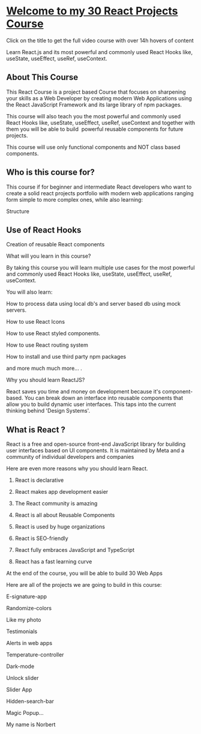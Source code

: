# [Welcome to my 30 React Projects Course](https://www.udemy.com/course/30-react-projects-learn-react-js-by-building-30-web-apps/?referralCode=2100BCA344FCFF986E85)

Click on the title to get the full video course with over 14h hovers of content

Learn React.js  and its most powerful and commonly used React Hooks like, useState, useEffect, useRef, useContext.


## About This Course 

This React Course is a project based Course that focuses on sharpening your skills as a Web Developer by creating modern Web Applications using the React JavaScript Framework and its large library of npm packages. 

This course will also teach you the most powerful and commonly used React Hooks like, useState, useEffect, useRef, useContext and together with them you will be able to build  powerful reusable components for future projects.

 This course will use only functional components and NOT class based components.

## Who is this course for?

This course if for beginner and intermediate React developers who want to create a solid react projects portfolio with modern web applications ranging form simple to more complex ones, while also learning:

Structure 

## Use of React Hooks

Creation of reusable React components

What will you learn in this course?

By taking this course you will learn multiple use cases for the most powerful and commonly used React Hooks like, useState, useEffect, useRef, useContext. 

You will also learn:

How to process data using local db's and server based db using mock servers.

How to use React Icons

How to use React styled components. 

How to use React routing system

How to install and use third party npm packages

and more much much more... .

Why you should learn ReactJS?

React saves you time and money on development because it's component-based. You can break down an interface into reusable components that allow you to build dynamic user interfaces. This taps into the current thinking behind 'Design Systems'.

## What is React ?

React is a free and open-source front-end JavaScript library for building user interfaces based on UI components. It is maintained by Meta and a community of individual developers and companies

Here are even more reasons why you should learn React.

1. React is declarative

2. React makes app development easier

3. The React community is amazing

4. React is all about Reusable Components

5. React is used by huge organizations

6. React is SEO-friendly

7. React fully embraces JavaScript and TypeScript

8. React has a fast learning curve

At the end of the course, you will be able to build 30 Web Apps

Here are all of the projects we are going to build in this course:

E-signature-app

Randomize-colors

Like my photo

Testimonials

Alerts in web apps

Temperature-controller

Dark-mode

Unlock slider

Slider App

Hidden-search-bar

Magic Popup...

My name is Norbert 
